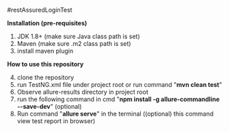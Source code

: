 #restAssuredLoginTest

**Installation (pre-requisites)**

1. JDK 1.8+ (make sure Java class path is set)
2. Maven (make sure .m2 class path is set)
3. install maven plugin

**How to use this repository**

4. clone the repository
5. run TestNG.xml file under project root or run command "**mvn clean test**"
6. Observe allure-results directory in project root
7. run the following command in cmd "**npm install -g allure-commandline --save-dev**" (optional)
8. Run command "**allure serve**" in the terminal ((optional) this command view test report in browser) 
